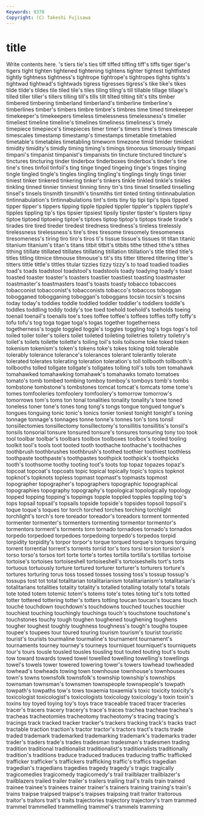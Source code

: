 ```yaml
---
Keywords: 8378 
Copyright: (C) Takeshi Fujisawa
---
```


# title

Write contents here.
's tiers tie's ties tiff tiffed tiffing tiff's tiffs
tiger tiger's tigers tight tighten tightened tightening tightens tighter tightest
tightfisted tightly tightness tightness's tightrope tightrope's tightropes tights tights's tightwad
tightwad's tightwads tigress tigresses tigress's tike tike's tikes tilde tilde's
tildes tile tiled tile's tiles tiling tiling's till tillable tillage
tillage's tilled tiller tiller's tillers tilling till's tills tilt tilted
tilting tilt's tilts timber timbered timbering timberland timberland's timberline timberline's
timberlines timber's timbers timbre timbre's timbres time timed timekeeper timekeeper's
timekeepers timeless timelessness timelessness's timelier timeliest timeline timeline's timelines timeliness
timeliness's timely timepiece timepiece's timepieces timer timer's timers time's times
timescale timescales timestamp timestamp's timestamps timetable timetabled timetable's timetables timetabling
timeworn timezone timid timider timidest timidity timidity's timidly timing timing's
timings timorous timorously timpani timpani's timpanist timpanist's timpanists tin tincture
tinctured tincture's tinctures tincturing tinder tinderbox tinderboxes tinderbox's tinder's tine
tine's tines tinfoil tinfoil's ting tinge tinged tingeing tinge's tinges
tinging tingle tingled tingle's tingles tingling tingling's tinglings tingly tings
tinier tiniest tinker tinkered tinkering tinker's tinkers tinkle tinkled tinkle's
tinkles tinkling tinned tinnier tinniest tinning tinny tin's tins tinsel
tinselled tinselling tinsel's tinsels tinsmith tinsmith's tinsmiths tint tinted tinting
tintinnabulation tintinnabulation's tintinnabulations tint's tints tiny tip tipi tipi's tipis
tipped tipper tipper's tippers tipping tipple tippled tippler tippler's tipplers
tipple's tipples tippling tip's tips tipsier tipsiest tipsily tipster tipster's
tipsters tipsy tiptoe tiptoed tiptoeing tiptoe's tiptoes tiptop tiptop's tiptops
tirade tirade's tirades tire tired tireder tiredest tiredness tiredness's tireless
tirelessly tirelessness tirelessness's tire's tires tiresome tiresomely tiresomeness tiresomeness's tiring
tiro tiro's tiros ti's tissue tissue's tissues tit titan titanic
titanium titanium's titan's titans titbit titbit's titbits tithe tithed tithe's
tithes tithing titillate titillated titillates titillating titillation titillation's title titled
title's titles titling titmice titmouse titmouse's tit's tits titter tittered
tittering titter's titters tittle tittle's tittles titular tizzies tizzy tizzy's
to toad toadied toadies toad's toads toadstool toadstool's toadstools toady
toadying toady's toast toasted toaster toaster's toasters toastier toastiest toasting
toastmaster toastmaster's toastmasters toast's toasts toasty tobacco tobaccoes tobacconist tobacconist's
tobacconists tobacco's tobaccos toboggan tobogganed tobogganing toboggan's toboggans tocsin tocsin's
tocsins today today's toddies toddle toddled toddler toddler's toddlers toddle's
toddles toddling toddy toddy's toe toed toehold toehold's toeholds toeing
toenail toenail's toenails toe's toes toffee toffee's toffees toffies toffy
toffy's tofu tofu's tog toga togae toga's togas together togetherness
togetherness's toggle toggled toggle's toggles toggling tog's togs togs's toil
toiled toiler toiler's toilers toilet toileted toileting toiletries toiletry toiletry's
toilet's toilets toilette toilette's toiling toil's toils toilsome toke toked
token tokenism tokenism's token's tokens toke's tokes toking told tolerable
tolerably tolerance tolerance's tolerances tolerant tolerantly tolerate tolerated tolerates tolerating
toleration toleration's toll tollbooth tollbooth's tollbooths tolled tollgate tollgate's tollgates
tolling toll's tolls tom tomahawk tomahawked tomahawking tomahawk's tomahawks tomato
tomatoes tomato's tomb tombed tombing tomboy tomboy's tomboys tomb's tombs
tombstone tombstone's tombstones tomcat tomcat's tomcats tome tome's tomes tomfooleries
tomfoolery tomfoolery's tomorrow tomorrow's tomorrows tom's toms ton tonal tonalities
tonality tonality's tone toned toneless toner tone's tones tong tong's
tongs tongue tongued tongue's tongues tonguing tonic tonic's tonics tonier
toniest tonight tonight's toning tonnage tonnage's tonnages tonne tonne's tonnes
ton's tons tonsil tonsillectomies tonsillectomy tonsillectomy's tonsillitis tonsillitis's tonsil's tonsils
tonsorial tonsure tonsured tonsure's tonsures tonsuring tony too took tool
toolbar toolbar's toolbars toolbox toolboxes toolbox's tooled tooling toolkit tool's
tools toot tooted tooth toothache toothache's toothaches toothbrush toothbrushes toothbrush's
toothed toothier toothiest toothless toothpaste toothpaste's toothpastes toothpick toothpick's toothpicks
tooth's toothsome toothy tooting toot's toots top topaz topazes topaz's
topcoat topcoat's topcoats topic topical topically topic's topics topknot topknot's
topknots topless topmast topmast's topmasts topmost topographer topographer's topographers topographic
topographical topographies topography topography's topological topologically topology topped topping topping's
toppings topple toppled topples toppling top's tops topsail topsail's topsails
topside topside's topsides topsoil topsoil's toque toque's toques tor torch
torched torches torching torchlight torchlight's torch's tore toreador toreador's toreadors
torment tormented tormenter tormenter's tormenters tormenting tormentor tormentor's tormentors torment's
torments torn tornado tornadoes tornado's tornados torpedo torpedoed torpedoes torpedoing
torpedo's torpedos torpid torpidity torpidity's torpor torpor's torque torqued torque's
torques torquing torrent torrential torrent's torrents torrid tor's tors torsi
torsion torsion's torso torso's torsos tort torte torte's tortes tortilla
tortilla's tortillas tortoise tortoise's tortoises tortoiseshell tortoiseshell's tortoiseshells tort's torts
tortuous tortuously torture tortured torturer torturer's torturers torture's tortures torturing
torus toss tossed tosses tossing toss's tossup tossup's tossups tost
tot total totalitarian totalitarianism totalitarianism's totalitarian's totalitarians totalities totality totality's
totalled totalling totally total's totals tote toted totem totemic totem's
totems tote's totes toting tot's tots totted totter tottered tottering
totter's totters totting toucan toucan's toucans touch touché touchdown touchdown's
touchdowns touched touches touchier touchiest touching touchingly touchings touch's touchstone
touchstone's touchstones touchy tough toughen toughened toughening toughens tougher toughest
toughly toughness toughness's tough's toughs toupee toupee's toupees tour toured
touring tourism tourism's tourist touristic tourist's tourists tourmaline tourmaline's tournament
tournament's tournaments tourney tourney's tourneys tourniquet tourniquet's tourniquets tour's tours
tousle tousled tousles tousling tout touted touting tout's touts tow
toward towards towed towel towelled towelling towelling's towellings towel's towels
tower towered towering tower's towers towhead towheaded towhead's towheads towing
town townhouse townhouse's townhouses town's towns townsfolk townsfolk's township township's
townships townsman townsman's townsmen townspeople townspeople's towpath towpath's towpaths tow's
tows toxaemia toxaemia's toxic toxicity toxicity's toxicologist toxicologist's toxicologists toxicology
toxicology's toxin toxin's toxins toy toyed toying toy's toys trace
traceable traced tracer traceries tracer's tracers tracery tracery's trace's traces
trachea tracheae trachea's tracheas tracheotomies tracheotomy tracheotomy's tracing tracing's tracings
track tracked tracker tracker's trackers tracking track's tracks tract tractable
traction traction's tractor tractor's tractors tract's tracts trade traded trademark
trademarked trademarking trademark's trademarks trader trader's traders trade's trades tradesman
tradesman's tradesmen trading tradition traditional traditionalist traditionalist's traditionalists traditionally tradition's
traditions traduce traduced traduces traducing traffic trafficked trafficker trafficker's traffickers
trafficking traffic's traffics tragedian tragedian's tragedians tragedies tragedy tragedy's tragic
tragically tragicomedies tragicomedy tragicomedy's trail trailblazer trailblazer's trailblazers trailed trailer
trailer's trailers trailing trail's trails train trained trainee trainee's trainees
trainer trainer's trainers training training's train's trains traipse traipsed traipse's
traipses traipsing trait traitor traitorous traitor's traitors trait's traits trajectories
trajectory trajectory's tram trammed trammel trammelled trammelling trammel's trammels tramming

